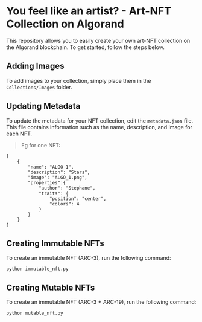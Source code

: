 # You feel like an artist? - Art-NFT Collection on Algorand

This repository allows you to easily create your own art-NFT collection on the Algorand blockchain. To get started, follow the steps below.

## Adding Images

To add images to your collection, simply place them in the `Collections/Images` folder.

## Updating Metadata
To update the metadata for your NFT collection, edit the `metadata.json` file. This file contains information such as the name, description, and image for each NFT.
>Eg for one NFT:
```
[
    {
        "name": "ALGO 1", 
        "description": "Stars", 
        "image": "ALGO_1.png", 
        "properties":{
            "author": "Stephane",
            "traits": {
                "position": "center",
                "colors": 4
            }
        }
    }
]
```

## Creating Immutable NFTs

To create an immutable NFT (ARC-3), run the following command:

```console
python immutable_nft.py
```

## Creating Mutable NFTs

To create an immutable NFT (ARC-3 + ARC-19), run the following command:

```console
python mutable_nft.py
```